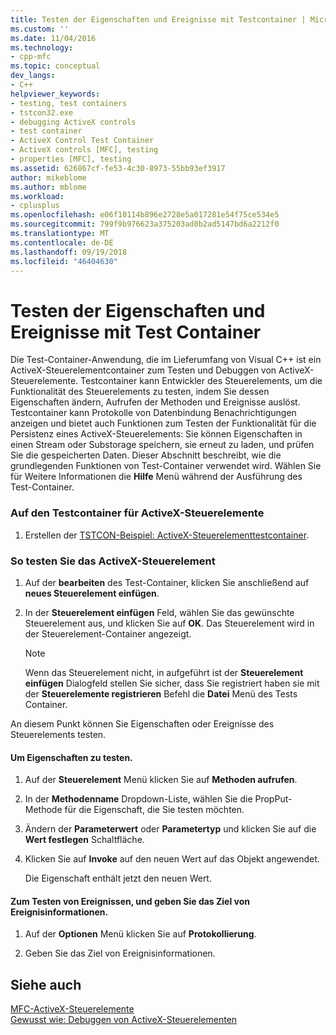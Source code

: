 ```yaml
---
title: Testen der Eigenschaften und Ereignisse mit Testcontainer | Microsoft-Dokumentation
ms.custom: ''
ms.date: 11/04/2016
ms.technology:
- cpp-mfc
ms.topic: conceptual
dev_langs:
- C++
helpviewer_keywords:
- testing, test containers
- tstcon32.exe
- debugging ActiveX controls
- test container
- ActiveX Control Test Container
- ActiveX controls [MFC], testing
- properties [MFC], testing
ms.assetid: 626867cf-fe53-4c30-8973-55bb93ef3917
author: mikeblome
ms.author: mblome
ms.workload:
- cplusplus
ms.openlocfilehash: e06f10114b896e2728e5a017281e54f75ce534e5
ms.sourcegitcommit: 799f9b976623a375203ad8b2ad5147bd6a2212f0
ms.translationtype: MT
ms.contentlocale: de-DE
ms.lasthandoff: 09/19/2018
ms.locfileid: "46404630"
---
```

# <a name="testing-properties-and-events-with-test-container"></a>Testen der Eigenschaften und Ereignisse mit Test Container

Die Test-Container-Anwendung, die im Lieferumfang von Visual C++ ist ein ActiveX-Steuerelementcontainer zum Testen und Debuggen von ActiveX-Steuerelemente. Testcontainer kann Entwickler des Steuerelements, um die Funktionalität des Steuerelements zu testen, indem Sie dessen Eigenschaften ändern, Aufrufen der Methoden und Ereignisse auslöst. Testcontainer kann Protokolle von Datenbindung Benachrichtigungen anzeigen und bietet auch Funktionen zum Testen der Funktionalität für die Persistenz eines ActiveX-Steuerelements: Sie können Eigenschaften in einen Stream oder Substorage speichern, sie erneut zu laden, und prüfen Sie die gespeicherten Daten. Dieser Abschnitt beschreibt, wie die grundlegenden Funktionen von Test-Container verwendet wird. Wählen Sie für Weitere Informationen die **Hilfe** Menü während der Ausführung des Test-Container.

### <a name="to-access-the-activex-control-test-container"></a>Auf den Testcontainer für ActiveX-Steuerelemente

1. Erstellen der [TSTCON-Beispiel: ActiveX-Steuerelementtestcontainer](../visual-cpp-samples.md).

### <a name="to-test-your-activex-control"></a>So testen Sie das ActiveX-Steuerelement

1. Auf der **bearbeiten** des Test-Container, klicken Sie anschließend auf **neues Steuerelement einfügen**.

1. In der **Steuerelement einfügen** Feld, wählen Sie das gewünschte Steuerelement aus, und klicken Sie auf **OK**. Das Steuerelement wird in der Steuerelement-Container angezeigt.

    > [!NOTE]
    >  Wenn das Steuerelement nicht, in aufgeführt ist der **Steuerelement einfügen** Dialogfeld stellen Sie sicher, dass Sie registriert haben sie mit der **Steuerelemente registrieren** Befehl die **Datei** Menü des Tests Container.

An diesem Punkt können Sie Eigenschaften oder Ereignisse des Steuerelements testen.

#### <a name="to-test-properties"></a>Um Eigenschaften zu testen.

1. Auf der **Steuerelement** Menü klicken Sie auf **Methoden aufrufen**.

1. In der **Methodenname** Dropdown-Liste, wählen Sie die PropPut-Methode für die Eigenschaft, die Sie testen möchten.

1. Ändern der **Parameterwert** oder **Parametertyp** und klicken Sie auf die **Wert festlegen** Schaltfläche.

1. Klicken Sie auf **Invoke** auf den neuen Wert auf das Objekt angewendet.

     Die Eigenschaft enthält jetzt den neuen Wert.

#### <a name="to-test-events-and-specify-the-destination-of-event-information"></a>Zum Testen von Ereignissen, und geben Sie das Ziel von Ereignisinformationen.

1. Auf der **Optionen** Menü klicken Sie auf **Protokollierung**.

1. Geben Sie das Ziel von Ereignisinformationen.

## <a name="see-also"></a>Siehe auch

[MFC-ActiveX-Steuerelemente](../mfc/mfc-activex-controls.md)<br/>
[Gewusst wie: Debuggen von ActiveX-Steuerelementen](/visualstudio/debugger/how-to-debug-an-activex-control)

